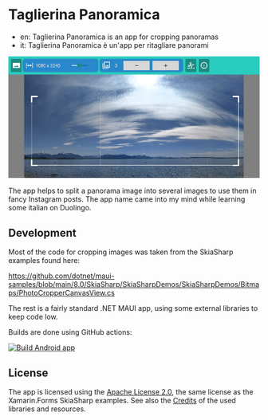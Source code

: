 # Taglierina Panoramica

- en: Taglierina Panoramica is an app for cropping panoramas
- it: Taglierina Panoramica è un'app per ritagliare panorami

![Screenshot](screenshot.jpg)

The app helps to split a panorama image into several images to use them in
fancy Instagram posts. The app name came into my mind while learning some
italian on Duolingo.

## Development

Most of the code for cropping images was taken from the SkiaSharp examples
found here:

https://github.com/dotnet/maui-samples/blob/main/8.0/SkiaSharp/SkiaSharpDemos/SkiaSharpDemos/Bitmaps/PhotoCropperCanvasView.cs

The rest is a fairly standard .NET MAUI app, using some external libraries
to keep code low.

Builds are done using GitHub actions:

[![Build Android app](https://github.com/vividos/TaglierinaPanoramica/actions/workflows/build-app-android.yml/badge.svg)](https://github.com/vividos/TaglierinaPanoramica/actions/workflows/build-app-android.yml)

## License

The app is licensed using the [Apache License 2.0](LICENSE), the same license
as the Xamarin.Forms SkiaSharp examples. See also the
[Credits](src/App/Resources/Raw/Credits.md) of the used libraries and resources.
